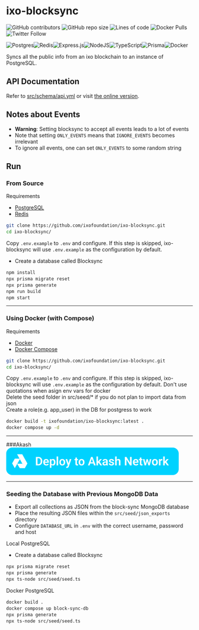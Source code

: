 # ixo-blocksync
![GitHub contributors](https://img.shields.io/github/contributors/ixofoundation/ixo-blocksync) ![GitHub repo size](https://img.shields.io/github/repo-size/ixofoundation/ixo-blocksync) ![Lines of code](https://img.shields.io/tokei/lines/github/ixofoundation/ixo-blocksync?style=plastic) ![Docker Pulls](https://img.shields.io/docker/pulls/northroomza/ixo-blocksync) ![Twitter Follow](https://img.shields.io/twitter/follow/ixoworld?style=social) 

![Postgres](https://img.shields.io/badge/postgres-%23316192.svg?style=for-the-badge&logo=postgresql&logoColor=white)![Redis](https://img.shields.io/badge/redis-%23DD0031.svg?style=for-the-badge&logo=redis&logoColor=white)![Express.js](https://img.shields.io/badge/express.js-%23404d59.svg?style=for-the-badge&logo=express&logoColor=%2361DAFB)![NodeJS](https://img.shields.io/badge/node.js-6DA55F?style=for-the-badge&logo=node.js&logoColor=white)![TypeScript](https://img.shields.io/badge/typescript-%23007ACC.svg?style=for-the-badge&logo=typescript&logoColor=white)![Prisma](https://img.shields.io/badge/Prisma-3982CE?style=for-the-badge&logo=Prisma&logoColor=white)![Docker](https://img.shields.io/badge/docker-%230db7ed.svg?style=for-the-badge&logo=docker&logoColor=white)

Syncs all the public info from an ixo blockchain to an instance of PostgreSQL.


## API Documentation
Refer to [src/schema/api.yml](src/schema/api.yml) or visit [the online version](https://app.swaggerhub.com/apis-docs/drshaun/ixo/0.2.3).

## Notes about Events
- **Warning**: Setting blocksync to accept all events leads to a lot of events
- Note that setting `ONLY_EVENTS` means that `IGNORE_EVENTS` becomes irrelevant
- To ignore all events, one can set `ONLY_EVENTS` to some random string

## Run
### From Source
Requirements
- [PostgreSQL](https://www.postgresql.org/download/)
- [Redis](https://redis.io/download/)

```bash
git clone https://github.com/ixofoundation/ixo-blocksync.git
cd ixo-blocksync/
```

Copy `.env.example` to `.env` and configure. If this step is skipped, ixo-blocksync will use `.env.example` as the configuration by default.

- Create a database called Blocksync

```bash
npm install
npx prisma migrate reset
npx prisma generate
npm run build
npm start
```
---
### Using Docker (with Compose)
Requirements
- [Docker](https://docs.docker.com/engine/install/)
- [Docker Compose](https://docs.docker.com/compose/install/)

```bash
git clone https://github.com/ixofoundation/ixo-blocksync.git
cd ixo-blocksync/
```

Copy `.env.example` to `.env` and configure. If this step is skipped, ixo-blocksync will use `.env.example` as the configuration by default.
Don't use quotations when asign env vars for docker  
Delete the seed folder in src/seed/* if you do not plan to import data from json  
Create a role(e.g. app_user) in the DB for postgress to work

```bash
docker build -t ixofoundation/ixo-blocksync:latest .
docker compose up -d
```
---
###Akash
[![Akash](https://raw.githubusercontent.com/ixofoundation/ixo-blocksync/master/akash%20button.svg)](https://github.com/ixofoundation/ixo-blocksync/blob/master/akash.deploy.yaml) 

---
### Seeding the Database with Previous MongoDB Data
- Export all collections as JSON from the block-sync MongoDB database
- Place the resulting JSON files within the `src/seed/json_exports` directory
- Configure `DATABASE_URL` in `.env` with the correct username, password and host

Local PostgreSQL
- Create a database called Blocksync

```bash
npx prisma migrate reset
npx prisma generate
npx ts-node src/seed/seed.ts
```

Docker PostgreSQL
```bash
docker build .
docker compose up block-sync-db
npx prisma generate
npx ts-node src/seed/seed.ts
```
